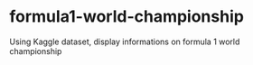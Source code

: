 # formula1-world-championship
Using Kaggle dataset, display informations on formula 1 world championship
